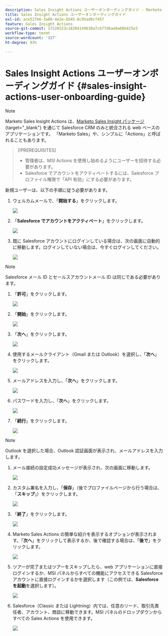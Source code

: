 ```yaml
---
description: Sales Insight Actions ユーザーオンボーディングガイド - Marketo ドキュメント - 製品ドキュメント
title: Sales Insight Actions ユーザーオンボーディングガイド
exl-id: ace517b6-3a06-4e2e-b545-8c95ad0cf457
feature: Sales Insight Actions
source-git-commit: 1f228323c18204149630a7cb77d6ae0a88b425e3
workflow-type: tm+mt
source-wordcount: '327'
ht-degree: 93%

---
```


# Sales Insight Actions ユーザーオンボーディングガイド {#sales-insight-actions-user-onboarding-guide}

>[!NOTE]
>
>Marketo Sales Insight Actions は、[Marketo Sales Insight パッケージ ](/help/marketo/product-docs/marketo-sales-insight/msi-for-salesforce/installation/install-marketo-sales-insight-package-in-salesforce-appexchange.md){target="_blank"} を通じて Salesforce CRM のみと統合される web ベースのアプリケーションです。 「Marketo Sales」や、シンプルに「Actions」と呼ばれることもあります。

>[!PREREQUISITES]
>
>* 管理者は、MSI Actions を使用し始めるようにユーザーを招待する必要があります。
>* Salesforce でアカウントをアクティベートするには、Salesforce プロファイル権限で「API 有効」にする必要があります。

新規ユーザーは、以下の手順に従う必要があります。

1. ウェルカムメールで、「**開始する**」をクリックします。

   ![](assets/sales-insight-actions-user-onboarding-guide-1.png)

1. 「**Salesforce でアカウントをアクティベート**」をクリックします。

   ![](assets/sales-insight-actions-user-onboarding-guide-2.png)

1. 既に Salesforce アカウントにログインしている場合は、次の画面に自動的に移動します。ログインしていない場合は、今すぐログインしてください。

   ![](assets/sales-insight-actions-user-onboarding-guide-3.png)

>[!NOTE]
>
>Salesforce メール ID とセールスアカウントメール ID は同じである必要があります。

1. 「**許可**」をクリックします。

   ![](assets/sales-insight-actions-user-onboarding-guide-4.png)

1. 「**開始**」をクリックします。

   ![](assets/sales-insight-actions-user-onboarding-guide-5.png)

1. 「**次へ**」をクリックします。

   ![](assets/sales-insight-actions-user-onboarding-guide-6.png)

1. 使用するメールクライアント（Gmail または Outlook）を選択し、「**次へ**」をクリックします。

   ![](assets/sales-insight-actions-user-onboarding-guide-7.png)

1. メールアドレスを入力し、「**次へ**」をクリックします。

   ![](assets/sales-insight-actions-user-onboarding-guide-8.png)

1. パスワードを入力し、「**次へ**」をクリックします。

   ![](assets/sales-insight-actions-user-onboarding-guide-9.png)

1. 「**続行**」をクリックします。

   ![](assets/sales-insight-actions-user-onboarding-guide-10.png)

>[!NOTE]
>
>Outlook を選択した場合、Outlook 認証画面が表示され、メールアドレスを入力します。

1. メール接続の設定成功メッセージが表示され、次の画面に移動します。

   ![](assets/sales-insight-actions-user-onboarding-guide-11.png)

1. カスタム署名を入力し、「**保存**」（後でプロファイルページから行う場合は、「**スキップ**」）をクリックします。

   ![](assets/sales-insight-actions-user-onboarding-guide-12.png)

1. 「**終了**」をクリックします。

   ![](assets/sales-insight-actions-user-onboarding-guide-13.png)

1. Marketo Sales Actions の簡単な紹介を表示するオプションが表示されます。「**次へ**」をクリックして表示するか、後で確認する場合は、「**後で**」をクリックします。

   ![](assets/sales-insight-actions-user-onboarding-guide-14.png)

1. ツアーが完了またはツアーをスキップしたら、web アプリケーションに直接ログインするか、MSI パネルからすべての機能にアクセスできる Salesforce アカウントに直接ログインするかを選択します（この例では、**Salesforce を起動**&#x200B;を選択します）。

   ![](assets/sales-insight-actions-user-onboarding-guide-15.png)

1. Salesforce（Classic または Lightning）内では、任意のリード、取引先責任者、アカウント、商談に移動できます。MSI パネルのドロップダウンからすべての Sales Actions を使用できます。

   ![](assets/sales-insight-actions-user-onboarding-guide-16.png)
